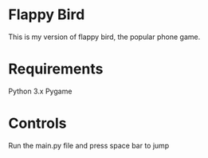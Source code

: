 # Flappy Bird
This is my version of flappy bird, the popular phone game.

# Requirements
Python 3.x
Pygame

# Controls
Run the main.py file and press space bar to jump

